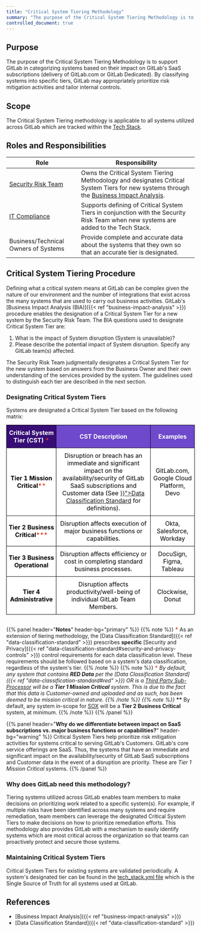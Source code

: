 ```yaml
---
title: "Critical System Tiering Methodology"
summary: "The purpose of the Critical System Tiering Methodology is to support GitLab in identifying and understanding the specific systems utilized across the organization that are considered critical to serving GitLab's Customers."
controlled_document: true
---
```


## Purpose

The purpose of the Critical System Tiering Methodology is to support GitLab in categorizing systems based on their impact on GitLab's SaaS subscriptions (delivery of GitLab.com or GitLab Dedicated). By classifying systems into specific tiers, GitLab may appropriately prioritize risk mitigation activities and tailor internal controls.

## Scope

The Critical System Tiering methodology is applicable to all systems utilized across GitLab which are tracked within the [Tech Stack](https://gitlab.com/gitlab-com/www-gitlab-com/-/blob/master/data/tech_stack.yml).

## Roles and Responsibilities

|Role|Responsibility|
|----------|------------------------------|
|[Security Risk Team](/handbook/security/security-assurance/security-risk/)|Owns the Critical System Tiering Methodology and designates Critical System Tiers for new systems through the [Business Impact Analysis](/handbook/security/security-assurance/security-risk/storm-program/business-impact-analysis/).|
|[IT Compliance](/handbook/business-technology/it-compliance/)|Supports defining of Critical System Tiers in conjunction with the Security Risk Team when new systems are added to the Tech Stack.|
|Business/Technical Owners of Systems|Provide complete and accurate data about the systems that they own so that an accurate tier is designated.|

## Critical System Tiering Procedure

Defining what a critical system means at GitLab can be complex given the nature of our environment and the number of integrations that exist across the many systems that are used to carry out business activities. GitLab's [Business Impact Analysis (BIA)]({{< ref "business-impact-analysis" >}}) procedure enables the designation of a Critical System Tier for a new system by the Security Risk Team. The BIA questions used to designate Critical System Tier are:

1. What is the impact of System disruption (System is unavailable)?
2. Please describe the potential impact of System disruption. Specify any GitLab team(s) affected.

The Security Risk Team judgmentally designates a Critical System Tier for the new system based on answers from the Business Owner and their own understanding of the services provided by the system. The guidelines used to distinguish each tier are described in the next section.

### Designating Critical System Tiers

Systems are designated a Critical System Tier based on the following matrix:

<style type="text/css">
.tg  {border-collapse:collapse;border-spacing:0;margin:0px auto;}
.tg td{border-color:black;border-style:solid;border-width:1px;overflow:hidden;padding:10px 5px;word-break:normal;}
.tg th{border-color:black;border-style:solid;border-width:1px;overflow:hidden;padding:10px 5px;word-break:normal;}
.tg .tg-zqun{background-color:#ffffff;color:#000000;text-align:center;vertical-align:middle}
.tg .tg-knp3{background-color:#6e49cb;border-color:#000000;color:#ffffff !important;;
  text-align:center;vertical-align:middle}
.tg .tg-clye{background-color:#380d75;color:#ffffff;font-weight:bold;text-align:center;vertical-align:middle}
.tg .tg-fecx{background-color:#cccccc;color:#000000;font-weight:bold;text-align:center;vertical-align:middle}
.tg .tg-cc97{background-color:#380d75;color:#ffffff;text-align:center;vertical-align:middle}
.tg .tg-dxvi{background-color:#6e49cb;color:#ffffff;font-weight:bold;text-align:center;vertical-align:middle}
.tg .tg-e02t{background-color:#ffffff;border-color:#000000;color:#000000 !important;;
  font-weight:bold;text-align:center;vertical-align:middle}
.tg .tg-9hzb{background-color:#FFF;font-weight:bold;text-align:center;vertical-align:top}
</style>
<table class="tg">
<tbody>
  <tr>
    <td class="tg-clye">Critical System Tier (CST) <span style="color:#DB3B21;">*</span></td>
    <td class="tg-dxvi">CST Description</td>
    <td class="tg-dxvi">Examples</td>
  </tr>
  <tr>
    <td class="tg-e02t">Tier 1 Mission Critical<span style="color:#DB3B21;">**</span></td>
    <td class="tg-zqun">Disruption or breach has an immediate and significant impact on the availability/security of GitLab SaaS subscriptions and Customer data (See <a href="{{< ref "data-classification-standard#data-classification-definitions" >}}">Data Classification Standard</a> for definitions).</td>
    <td class="tg-zqun">GitLab.com, Google Cloud Platform, Devo</td>
  </tr>
  <tr>
    <td class="tg-e02t">Tier 2 Business Critical<span style="color:#DB3B21;">***</span></td>
    <td class="tg-zqun">Disruption affects execution of major business functions or capabilities.</td>
    <td class="tg-zqun">Okta, Salesforce, Workday</td>
  </tr>
  <tr>
    <td class="tg-e02t">Tier 3 Business Operational</td>
    <td class="tg-zqun">Disruption affects efficiency or cost in completing standard business processes.</td>
    <td class="tg-zqun">DocuSign, Figma, Tableau</td>
  </tr>
  <tr>
    <td class="tg-e02t">Tier 4 Administrative</td>
    <td class="tg-zqun">Disruption affects productivity/well-being of individual GitLab Team Members.</td>
    <td class="tg-zqun">Clockwise, Donut</td>
  </tr>
</tbody>
</table>
<br/>

{{% panel header="**Notes**" header-bg="primary" %}}
{{% note %}}
<span style="color:#DB3B21;"><b>\*</b></span> As an extension of tiering methodology, the [Data Classification Standard]({{< ref "data-classification-standard" >}}) prescribes **specific** [Security and Privacy]({{< ref "data-classification-standard#security-and-privacy-controls" >}}) control requirements for each data classification level. These requirements should be followed based on a system's data classification, regardless of the system's tier.
{{% /note %}}
{{% note %}}
<span style="color:#DB3B21;"><b>\**</b></span> By default, any system that contains <b>RED Data</b> per the [Data Classification Standard]({{< ref "data-classification-standard#red" >}}) OR is a [Third Party Sub-Processor](https://about.gitlab.com/privacy/subprocessors/#third-party-sub-processors) will be a **Tier 1 Mission Critical** system. This is due to the fact that this data is Customer-owned and uploaded and as such, has been deemed to be mission critical in nature.
{{% /note %}}
{{% note %}}
<span style="color:#DB3B21;"><b>*\*\*</b></span> By default, any system in-scope for [SOX](https://internal.gitlab.com/handbook/internal-audit/sarbanes-oxley/) will be a **Tier 2 Business Critical** system, at minimum.
{{% /note %}}
{{% /panel %}}

{{% panel header="**Why do we differentiate between impact on SaaS subscriptions vs. major business functions or capabilities?**" header-bg="warning" %}}
Critical System Tiers help prioritize risk mitigation activities for systems critical to serving GitLab's Customers. GitLab's core service offerings are  SaaS.  Thus, the systems that have an immediate and significant impact on the availability/security of GitLab SaaS subscriptions and Customer data in the event of a disruption are priority.  These are *Tier 1 Mission Critical* systems.
{{% /panel %}}

### Why does GitLab need this methodology?

Tiering systems utilized across GitLab enables team members to make decisions on prioritizing work related to a specific system(s). For example, if multiple risks have been identified across many systems and require remediation, team members can leverage the designated Critical System Tiers to make decisions on how to prioritize remediation efforts. This methodology also provides GitLab with a mechanism to easily identify systems which are most critical across the organization so that teams can proactively protect and secure those systems.

### Maintaining Critical System Tiers

Critical System Tiers for existing systems are validated periodically. A system's designated tier can be found in the [tech_stack.yml file](https://gitlab.com/gitlab-com/www-gitlab-com/-/blob/master/data/tech_stack.yml) which is the Single Source of Truth for all systems used at GitLab.

## References

- [Business Impact Analysis]({{< ref "business-impact-analysis" >}})
- [Data Classification Standard]({{< ref "data-classification-standard" >}})
